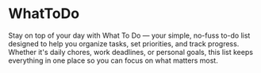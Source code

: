 # WhatToDo
Stay on top of your day with What To Do — your simple, no-fuss to-do list designed to help you organize tasks, set priorities, and track progress. Whether it's daily chores, work deadlines, or personal goals, this list keeps everything in one place so you can focus on what matters most.
